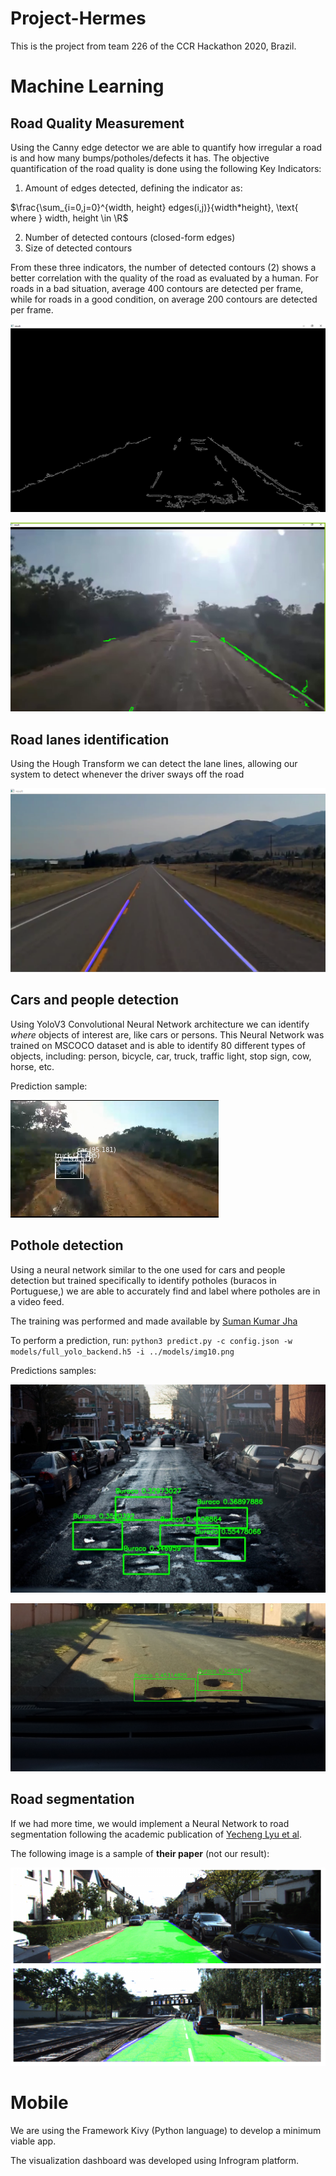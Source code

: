 # Project-Hermes

This is the project from team 226 of the CCR Hackathon 2020, Brazil.

# Machine Learning

## Road Quality Measurement

Using the Canny edge detector we are able to quantify how irregular a road is and how many bumps/potholes/defects it has. The objective quantification of the road quality is done using the following Key Indicators:

1) Amount of edges detected, defining the indicator as:

$\frac{\sum_{i=0,j=0}^{width, height} edges(i,j)}{width*height}, \text{  where } width, height \in \R$


2) Number of detected contours (closed-form edges)
3) Size of detected contours

From these three indicators, the number of detected contours (2) shows a better correlation with the quality of the road as evaluated by a human. For roads in a bad situation, average 400 contours are detected per frame, while for roads in a good condition, on average 200 contours are detected per frame.

![img](images/canny2.png)

![img](images/canny1.png)

## Road lanes identification
Using the Hough Transform we can detect the lane lines, allowing our system to detect whenever the driver sways off the road

![img](images/hough1.png)

## Cars and people detection

Using YoloV3 Convolutional Neural Network architecture we can identify *where* objects of interest are, like cars or persons. This Neural Network was trained on MSCOCO dataset and is able to identify 80 different types of objects, including: person, bicycle, car, truck, traffic light, stop sign, cow, horse, etc.

Prediction sample:

![img](images/yolo2.png)

## Pothole detection

Using a neural network similar to the one used for cars and people detection but trained specifically to identify potholes (buracos in Portuguese,) we are able to accurately find and label where potholes are in a video feed. 

The training was performed and made available by [Suman Kumar Jha](https://github.com/jhasuman/potholes-detection)

To perform a prediction, run: `python3 predict.py -c config.json -w models/full_yolo_backend.h5 -i ../models/img10.png` 

Predictions samples:

![img](images/pothole1.jpg)

![img](images/pothole2.png)

## Road segmentation

If we had more time, we would implement a Neural Network to road segmentation following the academic publication of [Yecheng Lyu et al](https://arxiv.org/abs/1808.04450).

The following image is a sample of **their paper** (not our result):

![img](images/segmentation1.png)

# Mobile

We are using the Framework Kivy (Python language) to develop a minimum viable app.

The visualization dashboard was developed using Infrogram platform.
